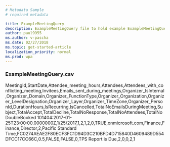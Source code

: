 ```yaml
---
# Metadata Sample
# required metadata

title: ExampleMeetingQuery
description: ExampleMeetingQuery file to hold example ExampleMeetingQuery.csv
author: paul9955
ms.author: v-pascha
ms.date: 02/27/2018
ms.topic: get-started-article
localization_priority: normal 
ms.prod: wpa
---
```


### ExampleMeetingQuery.csv

MeetingId,StartDate,Attendee_meeting_hours,Attendees,Attendees_with_conflicting_meeting,Invitees,Emails_sent_during_meetings,Organizer_IsInternal,Organizer_Domain,Organizer_FunctionType,Organizer_Organization,Organizer_LevelDesignation,Organizer_Layer,Organizer_TimeZone,Organizer_PersonId,DurationHours,IsRecurring,IsCancelled,TotalNoEmailsDuringMeeting,Subject,TotalAccept,TotalDecline,TotalNoResponse,TotalNoAttendees,TotalNoDoubleBooked
101404:2017-01-25T23:00:00.0000000Z,1/25/2017,1,2,1,2,0,TRUE,onmicrosoft.com,Finance,Finance,Director,2,Pacific Standard Time,FC0274AEAE2F80ECF3FC1D94D3C210BFD4D715840D4609489D554DFCC17CC66C,0.5,FALSE,FALSE,0,TPS Report is Due,2,0,0,2,1

